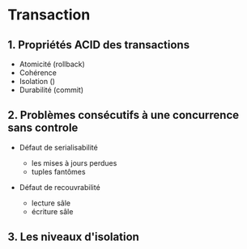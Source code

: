 # Transaction
## 1. Propriétés ACID des transactions
* Atomicité (rollback)
* Cohérence
* Isolation ()
* Durabilité (commit)

## 2. Problèmes consécutifs à une concurrence sans controle
* Défaut de serialisabilité
  * les mises à jours perdues
  * tuples fantômes

* Défaut de recouvrabilité
  * lecture sâle
  * écriture sâle

## 3. Les niveaux d'isolation
